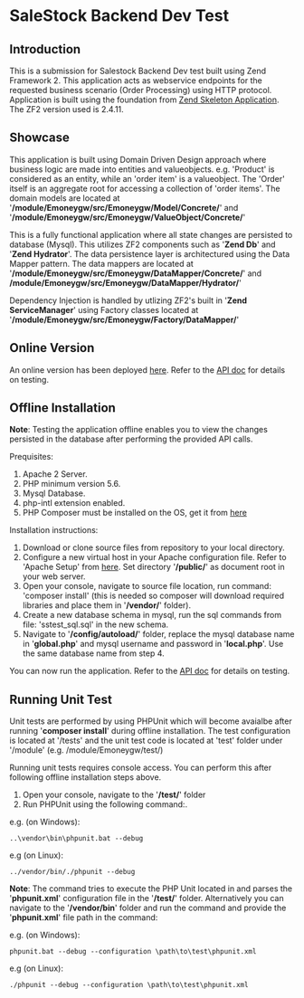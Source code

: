SaleStock Backend Dev Test
==========================

Introduction
------------
This is a submission for Salestock Backend Dev test built using Zend Framework 2.
This application acts as webservice endpoints for the requested business scenario (Order Processing) using HTTP protocol.
Application is built using the foundation from [Zend Skeleton Application](https://github.com/zendframework/ZendSkeletonApplication).
The ZF2 version used is 2.4.11.

Showcase
--------
This application is built using Domain Driven Design approach where business logic are made into entities and valueobjects.
e.g. 'Product' is considered as an entity, while an 'order item' is a valueobject. The 'Order' itself is an aggregate root for accessing a collection of 'order items'.
The domain models are located at '**/module/Emoneygw/src/Emoneygw/Model/Concrete/**' and '**/module/Emoneygw/src/Emoneygw/ValueObject/Concrete/**'

This is a fully functional application where all state changes are persisted to database (Mysql). 
This utilizes ZF2 components such as '**Zend Db**' and '**Zend Hydrator**'.
The data persistence layer is architectured using the Data Mapper pattern.
The data mappers are located at '**/module/Emoneygw/src/Emoneygw/DataMapper/Concrete/**' and **/module/Emoneygw/src/Emoneygw/DataMapper/Hydrator/**'

Dependency Injection is handled by utlizing ZF2's built in '**Zend ServiceManager**' using Factory classes located at '**/module/Emoneygw/src/Emoneygw/Factory/DataMapper/**'

Online Version
--------------
An online version has been deployed [here](http://128.199.104.220/~andi/public/).
Refer to the [API doc](APIDOC.md) for details on testing.

Offline Installation
--------------------
**Note**: Testing the application offline enables you to view the changes persisted in the database after performing the provided API calls.

Prequisites:
1. Apache 2 Server.
2. PHP minimum version 5.6.
3. Mysql Database.
4. php-intl extension enabled. 
5. PHP Composer must be installed on the OS, get it from [here](https://getcomposer.org/download/)

Installation instructions:
1. Download or clone source files from repository to your local directory.
2. Configure a new virtual host in your Apache configuration file. Refer to 'Apache Setup' from [here](https://github.com/zendframework/ZendSkeletonApplication/blob/master/README.md). Set directory '**/public/**' as document root in your web server.
3. Open your console, navigate to source file location, run command: 'composer install' (this is needed so composer will download required libraries and place them in '**/vendor/**' folder).
4. Create a new database schema in mysql, run the sql commands from file: 'sstest_sql.sql' in the new schema.
5. Navigate to '**/config/autoload/**' folder, replace the mysql database name in '**global.php**' and mysql username and password in '**local.php**'. Use the same database name from step 4.

You can now run the application. Refer to the [API doc](APIDOC.md) for details on testing.

Running Unit Test
-----------------
Unit tests are performed by using PHPUnit which will become avaialbe after running '**composer install**' during offline installation.
The test configuration is located at '/tests' and the unit test code is located at 'test' folder under '/module' (e.g. /module/Emoneygw/test/)

Running unit tests requires console access. You can perform this after following offline installation steps above.
1. Open your console, navigate to the '**/test/**' folder
2. Run PHPUnit using the following command:.

e.g. (on Windows):

    ..\vendor\bin\phpunit.bat --debug

e.g (on Linux):

    ../vendor/bin/./phpunit --debug

**Note**: The command tries to execute the PHP Unit located in and parses the '**phpunit.xml**' configuration file in the '**/test/**' folder.
Alternatively you can navigate to the '**/vendor/bin**' folder and run the command and provide the '**phpunit.xml**' file path in the command:

e.g. (on Windows):

    phpunit.bat --debug --configuration \path\to\test\phpunit.xml

e.g (on Linux):

    ./phpunit --debug --configuration \path\to\test\phpunit.xml
